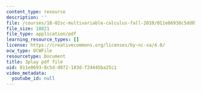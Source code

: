 ```yaml
---
content_type: resource
description: ''
file: /courses/18-02sc-multivariable-calculus-fall-2010/011e86938c5dd072183df24445ba25c1_idNIKTaBEaI.pdf
file_size: 18821
file_type: application/pdf
learning_resource_types: []
license: https://creativecommons.org/licenses/by-nc-sa/4.0/
ocw_type: OCWFile
resourcetype: Document
title: 3play pdf file
uid: 011e8693-8c5d-d072-183d-f24445ba25c1
video_metadata:
  youtube_id: null
---
```

